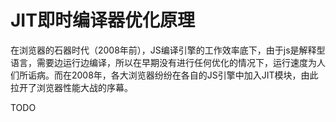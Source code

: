 # JIT即时编译器优化原理

[tag]:JIT|js|原理
[create]:2021-02-24

在浏览器的石器时代（2008年前），JS编译引擎的工作效率底下，由于js是解释型语言，需要边运行边编译，所以在早期没有进行任何优化的情况下，运行速度为人们所诟病。而在2008年，各大浏览器纷纷在各自的JS引擎中加入JIT模块，由此拉开了浏览器性能大战的序幕。

TODO